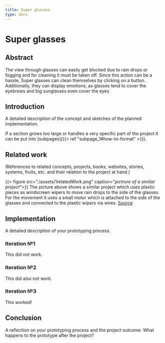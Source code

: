 ```yaml
---
title: Super glasses
type: docs
---
```


# Super glasses

## Abstract

The view through glasses can easily get blocked due to rain drops or fogging and 
for cleaning it must be taken off. Since this action can be a hassle, 
Super glasses can clean themselves by clicking on a button. 
Additionally, they can display emotions, as glasses tend to cover the eyebrows and 
big sunglasses even cover the eyes

## Introduction

A detailed description of the concept and sketches of the planned implementation.

If a section grows too large or handles a very specific part of the project it can be put into [subpages]({{< ref "subpage_1#how-to-format" >}}).

## Related work 

<p>(References to related concepts, projects, books, websites, stories, systems, fruits, etc. and their relation to the project at hand.)</p>

{{< figure src="./assets/1relatedWork.png" caption="*pictrure of a similar project*">}}
The picture above shows a similar project which uses plastic pieces as windscreen wipers to move rain drops to the side of the glasses. 
For the movement it uses a small motor which is attached to the side of the glasses and connected to the plastic wipers via wires.
[Source](https://youtube.com/shorts/yv6GhCoSSO8?si=K6DPu0hzVph28PmN) 

## Implementation 

A detailed description of your prototyping process.

### Iteration №1

This did not work.

### Iteration №2

This did also not work.

### Iteration №3

This worked!

## Conclusion

A reflection on your prototyping process and the project outcome. What happens to the prototype after the project?